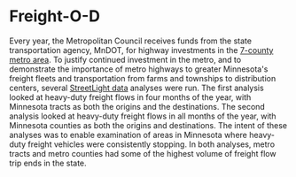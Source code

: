 # Freight-O-D

Every year, the Metropolitan Council receives funds from the state transportation agency, MnDOT, for highway investments in the [7-county metro area](https://metrocouncil.org/About-Us/Who-We-Are/The-Twin-Cities-region.aspx).  To justify continued investment in the metro, and to demonstrate the importance of metro highways to greater Minnesota's freight fleets and transportation from farms and townships to distribution centers, several [StreetLight data](https://www.streetlightdata.com/) analyses were run.  The first analysis looked at heavy-duty freight flows in four months of the year, with Minnesota tracts as both the origins and the destinations.  The second analysis looked at heavy-duty freight flows in all months of the year, with Minnesota counties as both the origins and destinations.  The intent of these analyses was to enable examination of areas in Minnesota where heavy-duty freight vehicles were consistently stopping.  In both analyses, metro tracts and metro counties had some of the highest volume of freight flow trip ends in the state.
